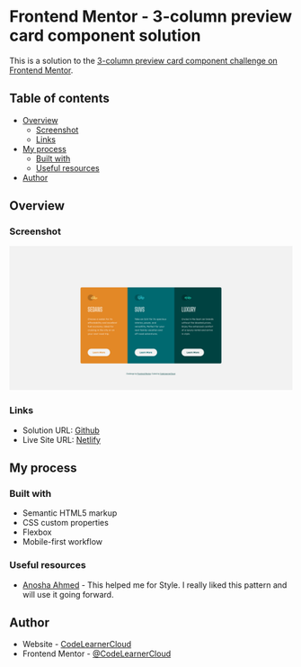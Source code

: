 # Frontend Mentor - 3-column preview card component solution

This is a solution to the [3-column preview card component challenge on Frontend Mentor](https://www.frontendmentor.io/challenges/3column-preview-card-component-pH92eAR2-).

## Table of contents

- [Overview](#overview)
  - [Screenshot](#screenshot)
  - [Links](#links)
- [My process](#my-process)
  - [Built with](#built-with)
  - [Useful resources](#useful-resources)
- [Author](#author)

## Overview

### Screenshot

![](./images/Screenshot.png)



### Links

- Solution URL: [Github](https://github.com/CodeLearnerCloud/3-column-preview-card-component)
- Live Site URL: [Netlify](https://frosty-jennings-6d04aa.netlify.app/)

## My process

### Built with

- Semantic HTML5 markup
- CSS custom properties
- Flexbox
- Mobile-first workflow


### Useful resources

- [Anosha Ahmed](https://github.com/anoshaahmed/3-column-preview-card) - This helped me for Style. I really liked this pattern and will use it going forward.


## Author

- Website - [CodeLearnerCloud](https://github.com/CodeLearnerCloud)
- Frontend Mentor - [@CodeLearnerCloud](https://www.frontendmentor.io/profile/CodeLearnerCloud)

